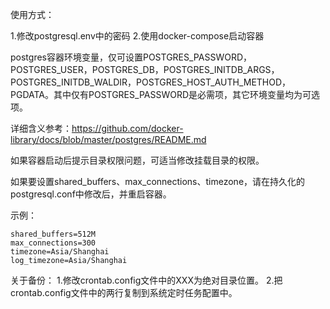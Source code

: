使用方式：

1.修改postgresql.env中的密码
2.使用docker-compose启动容器

postgres容器环境变量，仅可设置POSTGRES_PASSWORD，POSTGRES_USER，POSTGRES_DB，POSTGRES_INITDB_ARGS，POSTGRES_INITDB_WALDIR，POSTGRES_HOST_AUTH_METHOD，PGDATA。其中仅有POSTGRES_PASSWORD是必需项，其它环境变量均为可选项。

详细含义参考：https://github.com/docker-library/docs/blob/master/postgres/README.md


如果容器启动后提示目录权限问题，可适当修改挂载目录的权限。

如果要设置shared_buffers、max_connections、timezone，请在持久化的postgresql.conf中修改后，并重启容器。

示例：

```
shared_buffers=512M
max_connections=300
timezone=Asia/Shanghai
log_timezone=Asia/Shanghai
```

关于备份：
1.修改crontab.config文件中的XXX为绝对目录位置。
2.把crontab.config文件中的两行复制到系统定时任务配置中。
